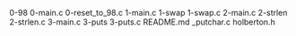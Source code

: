 0-98
0-main.c
0-reset_to_98.c
1-main.c
1-swap
1-swap.c
2-main.c
2-strlen
2-strlen.c
3-main.c
3-puts
3-puts.c
README.md
_putchar.c
holberton.h

